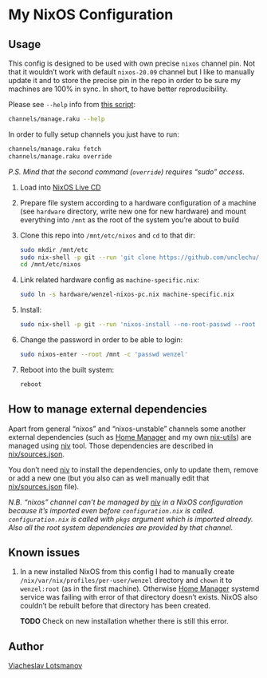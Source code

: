 # My NixOS Configuration

## Usage

This config is designed to be used with own precise `nixos` channel pin.
Not that it wouldn’t work with default `nixos-20.09` channel
but I like to manually update it and to store the precise pin in the repo
in order to be sure my machines are 100% in sync.
In short, to have better reproducibility.

Please see `--help` info from [this script](channels/manage.raku):

``` sh
channels/manage.raku --help
```

In order to fully setup channels you just have to run:

``` sh
channels/manage.raku fetch
channels/manage.raku override
```

*P.S. Mind that the second command (`override`) requires “sudo” access.*

1. Load into [NixOS Live CD](https://nixos.org/download.html)

1. Prepare file system according to a hardware configuration of a machine
   (see `hardware` directory, write new one for new hardware)
   and mount everything into `/mnt` as the root of the system you’re about to build

1. Clone this repo into `/mnt/etc/nixos` and `cd` to that dir:

   ```sh
   sudo mkdir /mnt/etc
   sudo nix-shell -p git --run 'git clone https://github.com/unclechu/nixos-config.git /mnt/etc/nixos'
   cd /mnt/etc/nixos
   ```

1. Link related hardware config as `machine-specific.nix`:

   ```sh
   sudo ln -s hardware/wenzel-nixos-pc.nix machine-specific.nix
   ```

1. Install:

   ```sh
   sudo nix-shell -p git --run 'nixos-install --no-root-passwd --root /mnt'
   ```

1. Change the password in order to be able to login:

   ```sh
   sudo nixos-enter --root /mnt -c 'passwd wenzel'
   ```

1. Reboot into the built system:

   ```sh
   reboot
   ```

## How to manage external dependencies

Apart from general “nixos” and “nixos-unstable” channels some another external dependencies
(such as [Home Manager] and my own [nix-utils]) are managed using [niv] tool.
Those dependencies are described in [nix/sources.json].

You don’t need [niv] to install the dependencies, only to update them, remove or add a new one
(but you also can as well manually edit that [nix/sources.json] file).

*N.B. “nixos” channel can’t be managed by [niv] in a NixOS configuration because it’s imported even
before `configuration.nix` is called. `configuration.nix` is called with `pkgs` argument which is
imported already. Also all the root system dependencies are provided by that channel.*

## Known issues

1. In a new installed NixOS from this config I had to manually create
   `/nix/var/nix/profiles/per-user/wenzel` directory and `chown` it to `wenzel:root` (as in the
   first machine). Otherwise [Home Manager] systemd service was failing with error of that directory
   doesn’t exists. NixOS also couldn’t be rebuilt before that directory has been created.

   **TODO** Check on new installation whether there is still this error.

## Author

[Viacheslav Lotsmanov](mailto:lotsmanov89@gmail.com)

[Home Manager]: https://github.com/nix-community/home-manager
[nix-utils]: https://github.com/unclechu/nix-utils
[niv]: https://github.com/nmattia/niv#readme
[nix/sources.json]: nix/sources.json
